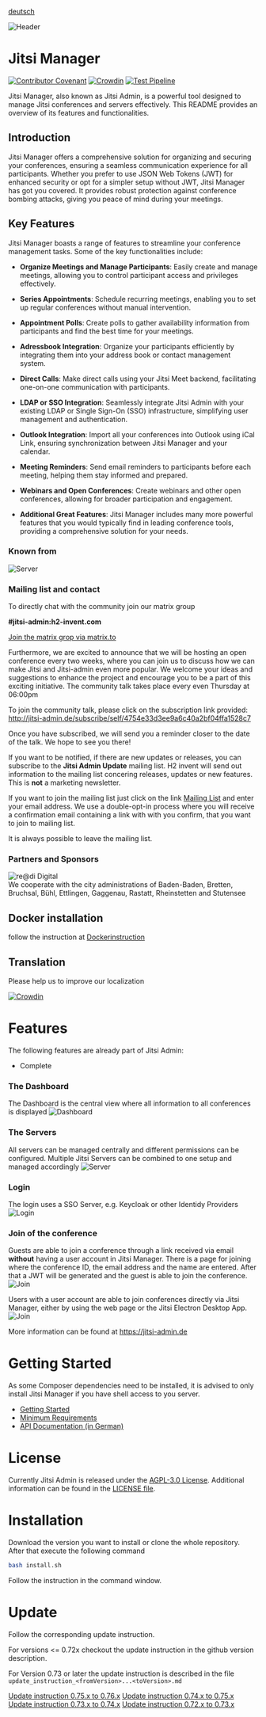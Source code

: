 [deutsch](README_de.md)

![Header](docs/images/header.png)
# Jitsi Manager

[![Contributor Covenant](https://img.shields.io/badge/Contributor%20Covenant-v2.0%20adopted-ff69b4.svg)](code_of_conduct.md)
[![Crowdin](https://badges.crowdin.net/jitsi-admin/localized.svg)](https://crowdin.com/project/jitsi-admin)
[![Test Pipeline](https://github.com/H2-invent/jitsi-admin/actions/workflows/pipeline-test.yml/badge.svg)](https://github.com/H2-invent/jitsi-admin/actions/workflows/pipeline-test.yml)

Jitsi Manager, also known as Jitsi Admin, is a powerful tool designed to manage Jitsi conferences and servers effectively. This README provides an overview of its features and functionalities.

## Introduction

Jitsi Manager offers a comprehensive solution for organizing and securing your conferences, ensuring a seamless communication experience for all participants. Whether you prefer to use JSON Web Tokens (JWT) for enhanced security or opt for a simpler setup without JWT, Jitsi Manager has got you covered. It provides robust protection against conference bombing attacks, giving you peace of mind during your meetings.

## Key Features

Jitsi Manager boasts a range of features to streamline your conference management tasks. Some of the key functionalities include:

* **Organize Meetings and Manage Participants**: Easily create and manage meetings, allowing you to control participant access and privileges effectively.

* **Series Appointments**: Schedule recurring meetings, enabling you to set up regular conferences without manual intervention.

* **Appointment Polls**: Create polls to gather availability information from participants and find the best time for your meetings.

* **Adressbook Integration**: Organize your participants efficiently by integrating them into your address book or contact management system.

* **Direct Calls**: Make direct calls using your Jitsi Meet backend, facilitating one-on-one communication with participants.

* **LDAP or SSO Integration**: Seamlessly integrate Jitsi Admin with your existing LDAP or Single Sign-On (SSO) infrastructure, simplifying user management and authentication.

* **Outlook Integration**: Import all your conferences into Outlook using iCal Link, ensuring synchronization between Jitsi Manager and your calendar.

* **Meeting Reminders**: Send email reminders to participants before each meeting, helping them stay informed and prepared.

* **Webinars and Open Conferences**: Create webinars and other open conferences, allowing for broader participation and engagement.

* **Additional Great Features**: Jitsi Manager includes many more powerful features that you would typically find in leading conference tools, providing a comprehensive solution for your needs.

### Known from


![Server](docs/images/ct-logo.png)


### Mailing list and contact

To directly chat with the community join our matrix group

__#jitsi-admin:h2-invent.com__


[Join the matrix grop via matrix.to](https://matrix.to/#/#jitsi-admin:h2-invent.com)



Furthermore, we are excited to announce that we will be hosting an open conference every two weeks, where you can join us to discuss how we can make Jitsi and Jitsi-admin even more popular.
We welcome your ideas and suggestions to enhance the project and encourage you to be a part of this exciting initiative. The community talk takes place every even Thursday at 06:00pm

To join the community talk, please click on the subscription link provided: http://jitsi-admin.de/subscribe/self/4754e33d3ee9a6c40a2bf04ffa1528c7

Once you have subscribed, we will send you a reminder closer to the date of the talk. We hope to see you there!


If you want to be notified, if there are new updates or releases, you can subscribe to the __Jitsi Admin Update__ mailing list.
H2 invent will send out information to the mailing list concering releases, updates or new features.
This is __not__ a marketing newsletter.

If you want to join the mailing list just click on the link [Mailing List](https://verteiler.h2-invent.com/?p=subscribe&id=1) and enter your email address.
We use a double-opt-in process where you will receive a confirmation email containing a link with with you confirm, that you want to join to mailing list.

It is always possible to leave the mailing list.

### Partners and Sponsors
![re@di Digital](docs/images/readi.png)<br>
We cooperate with the city administrations of Baden-Baden, Bretten, Bruchsal, Bühl, Ettlingen, Gaggenau, Rastatt, Rheinstetten and Stutensee

## Docker installation
follow the instruction at [Dockerinstruction](installDocker.md)

## Translation
Please help us to improve our localization

[![Crowdin](https://badges.crowdin.net/jitsi-admin/localized.svg)](https://crowdin.com/project/jitsi-admin)
# Features

The following features are already part of Jitsi Admin:

* Complete 

### The Dashboard

The Dashboard is the central view where all information to all conferences is displayed
![Dashboard](docs/images/dashboard-heading.png)

### The Servers

All servers can be managed centrally and different permissions can be configured.
Multiple Jitsi Servers can be combined to one setup and managed accordingly
![Server](docs/images/server.png)

### Login

The login uses a SSO Server, e.g. Keycloak or other Identidy Providers
![Login](docs/images/login.png)

### Join of the conference

Guests are able to join a conference through a link received via email __without__ having a user account in Jitsi Manager.
There is a page for joining where the conference ID, the email address and the name are entered.
After that a JWT will be generated and the guest is able to join the conference.
![Join](docs/images/join.png)

Users with a user account are able to join conferences directly via Jitsi Manager, either by using the web page or the Jitsi Electron Desktop App.
![Join](docs/images/joint-internal.png)

More information can be found at https://jitsi-admin.de

# Getting Started

As some Composer dependencies need to be installed, it is advised to only install Jitsi Manager if you have shell access to you server.

* [Getting Started ](https://github.com/H2-invent/jitsi-admin/wiki/Get-Started-English)
* [Minimum Requirements](https://github.com/H2-invent/jitsi-admin/wiki/Minimum-server-requirements-English)
* [API Documentation (in German)](https://github.com/H2-invent/jitsi-admin/wiki/API-Endpoints)

# License

Currently Jitsi Admin is released under the [AGPL-3.0 License](https://www.gnu.org/licenses/agpl-3.0.en.html). Additional information can be found in the [LICENSE file](LICENSE).

# Installation
Download the version you want to install or clone the whole repository.
After that execute the following command
```bash
bash install.sh
```
Follow the instruction in the command window.

# Update
Follow the corresponding update instruction.

For versions <= 0.72x checkout the update instruction in the github version description.

For Version 0.73 or later the update instruction is described in the file 
`update_instruction_<fromVersion>...<toVersion>.md`

[Update instruction 0.75.x to 0.76.x](update_instruction_0.75.x...0.76.x.md)
[Update instruction 0.74.x to 0.75.x](update_instruction_0.74.x...0.75.x.md)
[Update instruction 0.73.x to 0.74.x](update_instruction_0.73.x...0.74.x.md)
[Update instruction 0.72.x to 0.73.x](update_instruction_0.72.x...0.73.x.md)

